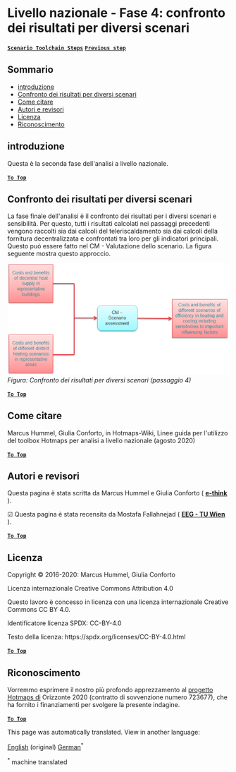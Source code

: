 <h1> <a class="anchor" id="national-level---step-4--comparison-of-results-for-different-scenarios" href="#national-level---step-4--comparison-of-results-for-different-scenarios"><i class="fa fa-link"></i></a> Livello nazionale - Fase 4: confronto dei risultati per diversi scenari </h1><p> <a href="guide-national-level-comprehensive-assessment-eed#part-iii-analysis-of-the-economic-potential-for-efficiency-in-heating-and-cooling_different-steps"><strong><code>Scenario Toolchain Steps</code></strong></a> <a href="Step-3-Calculation-of-decentral-heat-supply"><strong><code>Previous step</code></strong></a> </p><h2> <a class="anchor" id="table-of-contents" href="#table-of-contents"><i class="fa fa-link"></i></a> Sommario </h2><ul><li> <a href="#introduction">introduzione</a> </li><li> <a href="#comparison-of-results-for-different-scenarios">Confronto dei risultati per diversi scenari</a> </li><li> <a href="#how-to-cite">Come citare</a> </li><li> <a href="#authors-and-reviewers">Autori e revisori</a> </li><li> <a href="#license">Licenza</a> </li><li> <a href="#acknowledgement">Riconoscimento</a> </li></ul><h2> <a class="anchor" id="introduction" href="#introduction"><i class="fa fa-link"></i></a> introduzione </h2><p> Questa è la seconda fase dell&#39;analisi a livello nazionale. </p><p><ins> <code><strong><a href="#table-of-contents">To Top</a></strong></code> </ins> </p><h2> <a class="anchor" id="comparison-of-results-for-different-scenarios" href="#comparison-of-results-for-different-scenarios"><i class="fa fa-link"></i></a> Confronto dei risultati per diversi scenari </h2><p> La fase finale dell&#39;analisi è il confronto dei risultati per i diversi scenari e sensibilità. Per questo, tutti i risultati calcolati nei passaggi precedenti vengono raccolti sia dai calcoli del teleriscaldamento sia dai calcoli della fornitura decentralizzata e confrontati tra loro per gli indicatori principali. Questo può essere fatto nel CM - Valutazione dello scenario. La figura seguente mostra questo approccio. </p><p><img alt="" src="../images/Hotmaps_ApproachNational_Step4.png"/> <em>Figura: Confronto dei risultati per diversi scenari (passaggio 4)</em> </p><p><ins> <code><strong><a href="#table-of-contents">To Top</a></strong></code> </ins> </p><h2> <a class="anchor" id="how-to-cite" href="#how-to-cite"><i class="fa fa-link"></i></a> Come citare </h2><p> Marcus Hummel, Giulia Conforto, in Hotmaps-Wiki, Linee guida per l&#39;utilizzo del toolbox Hotmaps per analisi a livello nazionale (agosto 2020) </p><p><ins> <code><strong><a href="#table-of-contents">To Top</a></strong></code> </ins> </p><h2> <a class="anchor" id="authors-and-reviewers" href="#authors-and-reviewers"><i class="fa fa-link"></i></a> Autori e revisori </h2><p> Questa pagina è stata scritta da Marcus Hummel e Giulia Conforto ( <strong><a href="https://e-think.ac.at">e-think</a></strong> ). </p><p> ☑ Questa pagina è stata recensita da Mostafa Fallahnejad ( <strong><a href="https://eeg.tuwien.ac.at/">EEG - TU Wien</a></strong> ). </p><p> <a href="#table-of-contents"><strong><code>To Top</code></strong></a> </p> <h2> <a class="anchor" id="license" href="#license"><i class="fa fa-link"></i></a> Licenza </h2><p> Copyright © 2016-2020: Marcus Hummel, Giulia Conforto </p><p> Licenza internazionale Creative Commons Attribution 4.0 </p><p> Questo lavoro è concesso in licenza con una licenza internazionale Creative Commons CC BY 4.0. </p><p> Identificatore licenza SPDX: CC-BY-4.0 </p><p> Testo della licenza: https://spdx.org/licenses/CC-BY-4.0.html </p><p><ins> <code><strong><a href="#table-of-contents">To Top</a></strong></code> </ins> </p><h2> <a class="anchor" id="acknowledgement" href="#acknowledgement"><i class="fa fa-link"></i></a> Riconoscimento </h2><p> Vorremmo esprimere il nostro più profondo apprezzamento al <a href="https://www.hotmaps-project.eu">progetto Hotmaps di</a> Orizzonte 2020 (contratto di sovvenzione numero 723677), che ha fornito i finanziamenti per svolgere la presente indagine. </p><p><ins> <code><strong><a href="#table-of-contents">To Top</a></strong></code> </ins> </p>
<!--- THIS IS A SUPER UNIQUE IDENTIFIER -->

This page was automatically translated. View in another language:

[English](../en/Step-4-Comparison-of-results-for-different-scenarios) (original) [German](../de/Step-4-Comparison-of-results-for-different-scenarios)<sup>\*</sup>  

<sup>\*</sup> machine translated

